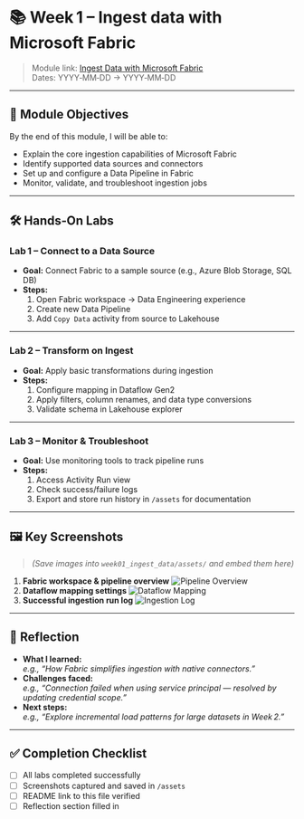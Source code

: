 # 📚 Week 1 – Ingest data with Microsoft Fabric

> Module link: [Ingest Data with Microsoft Fabric](https://learn.microsoft.com/en-us/training/modules/ingest-data-fabric/)  
> Dates: YYYY‑MM‑DD → YYYY‑MM‑DD

---

## 🎯 Module Objectives
By the end of this module, I will be able to:
- Explain the core ingestion capabilities of Microsoft Fabric
- Identify supported data sources and connectors
- Set up and configure a Data Pipeline in Fabric
- Monitor, validate, and troubleshoot ingestion jobs

---

## 🛠 Hands‑On Labs

### Lab 1 – Connect to a Data Source
- **Goal:** Connect Fabric to a sample source (e.g., Azure Blob Storage, SQL DB)
- **Steps:**  
  1. Open Fabric workspace → Data Engineering experience  
  2. Create new Data Pipeline  
  3. Add `Copy Data` activity from source to Lakehouse  

---

### Lab 2 – Transform on Ingest
- **Goal:** Apply basic transformations during ingestion
- **Steps:**  
  1. Configure mapping in Dataflow Gen2  
  2. Apply filters, column renames, and data type conversions  
  3. Validate schema in Lakehouse explorer  

---

### Lab 3 – Monitor & Troubleshoot
- **Goal:** Use monitoring tools to track pipeline runs
- **Steps:**  
  1. Access Activity Run view  
  2. Check success/failure logs  
  3. Export and store run history in `/assets` for documentation  

---

## 🖼 Key Screenshots
> *(Save images into `week01_ingest_data/assets/` and embed them here)*

1. **Fabric workspace & pipeline overview**
   ![Pipeline Overview](assets/pipeline_overview.png)
2. **Dataflow mapping settings**
   ![Dataflow Mapping](assets/dataflow_mapping.png)
3. **Successful ingestion run log**
   ![Ingestion Log](assets/ingestion_log.png)

---

## 💭 Reflection
- **What I learned:**  
  _e.g., “How Fabric simplifies ingestion with native connectors.”_
- **Challenges faced:**  
  _e.g., “Connection failed when using service principal — resolved by updating credential scope.”_
- **Next steps:**  
  _e.g., “Explore incremental load patterns for large datasets in Week 2.”_

---

## ✅ Completion Checklist
- [ ] All labs completed successfully
- [ ] Screenshots captured and saved in `/assets`
- [ ] README link to this file verified
- [ ] Reflection section filled in
